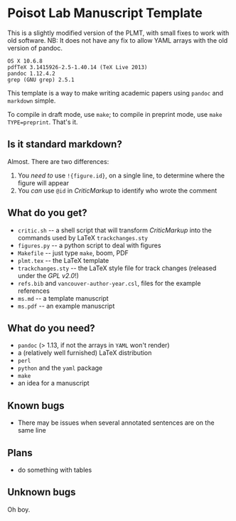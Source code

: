 # Poisot Lab Manuscript Template

This is a slightly modified version of the PLMT, with small fixes to work
with old software. NB: It does not have any fix to allow YAML arrays with the old
version of pandoc.

```
OS X 10.6.8
pdfTeX 3.1415926-2.5-1.40.14 (TeX Live 2013)
pandoc 1.12.4.2
grep (GNU grep) 2.5.1
```


This template is a way to make writing academic papers using `pandoc` and
`markdown` simple.

To compile in draft mode, use `make`; to compile in preprint mode, use `make
TYPE=preprint`. That's it.

## Is it standard markdown?

Almost. There are two differences:

1. You *need to* use `!{figure.id}`, on a single line, to determine where the figure will appear
2. You *can* use `@id` in *CriticMarkup* to identify who wrote the comment

## What do you get?

- `critic.sh` -- a shell script that will transform *CriticMarkup* into the commands used by LaTeX `trackchanges.sty`
- `figures.py` -- a python script to deal with figures
- `Makefile` -- just type `make`, boom, PDF
- `plmt.tex` -- the LaTeX template
- `trackchanges.sty` -- the LaTeX style file for track changes (released under the *GPL v2.0*!)
- `refs.bib` and `vancouver-author-year.csl`, files for the example references
- `ms.md` -- a template manuscript
- `ms.pdf` -- an example manuscript

## What do you need?

- `pandoc` (> 1.13, if not the arrays in `YAML` won't render)
- a (relatively well furnished) LaTeX distribution
- `perl`
- `python` and the `yaml` package
- `make`
- an idea for a manuscript

## Known bugs

- There may be issues when several annotated sentences are on the same line

## Plans

- do something with tables

## Unknown bugs

Oh boy.
